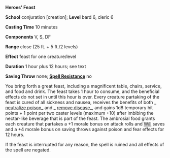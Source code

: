  **Heroes' Feast**

**School** conjuration [creation]; **Level** bard 6, cleric 6

**Casting Time** 10 minutes

**Components** V, S, DF

**Range** close (25 ft. + 5 ft./2 levels)

**Effect** feast for one creature/level

**Duration** 1 hour plus 12 hours; see text

**Saving Throw** none; **[Spell Resistance](../glossary.md#_spell-resistance)** no

You bring forth a great feast, including a magnificent table, chairs, service, and food and drink. The feast takes 1 hour to consume, and the beneficial effects do not set in until this hour is over. Every creature partaking of the feast is cured of all sickness and nausea, receives the benefits of both _ [neutralize poison](neutralizePoison.md#_neutralize-poison)_ and _ [remove disease](removeDisease.md#_remove-disease)_, and gains 1d8 temporary hit points + 1 point per two caster levels (maximum +10) after imbibing the nectar-like beverage that is part of the feast. The ambrosial food grants each creature that partakes a +1 morale bonus on attack rolls and [Will](../combat.md#_will) saves and a +4 morale bonus on saving throws against poison and fear effects for 12 hours.

If the feast is interrupted for any reason, the spell is ruined and all effects of the spell are negated.

